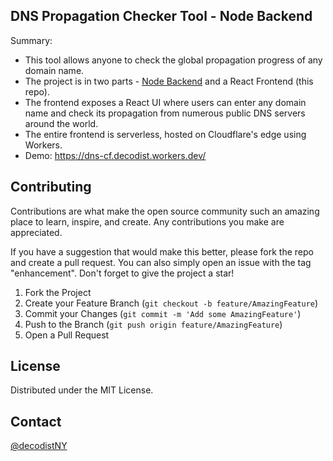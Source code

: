 ## DNS Propagation Checker Tool - Node Backend

Summary:
* This tool allows anyone to check the global propagation progress of any domain name. 
* The project is in two parts - [Node Backend](https://github.com/decodist/dns-tool-node-back-end)  and a React Frontend (this repo).
* The frontend exposes a React UI where users can enter any domain name and check its propagation from numerous public DNS servers around the world.
* The entire frontend is serverless, hosted on Cloudflare's edge using Workers.
* Demo: https://dns-cf.decodist.workers.dev/

## Contributing

Contributions are what make the open source community such an amazing place to learn, inspire, and create. Any contributions you make are appreciated.

If you have a suggestion that would make this better, please fork the repo and create a pull request. You can also simply open an issue with the tag "enhancement".
Don't forget to give the project a star! 

1. Fork the Project
2. Create your Feature Branch (`git checkout -b feature/AmazingFeature`)
3. Commit your Changes (`git commit -m 'Add some AmazingFeature'`)
4. Push to the Branch (`git push origin feature/AmazingFeature`)
5. Open a Pull Request

## License

Distributed under the MIT License. 

## Contact

[@decodistNY](https://twitter.com/decodistNY)

